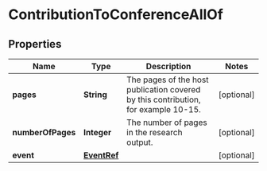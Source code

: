 

# ContributionToConferenceAllOf

## Properties

Name | Type | Description | Notes
------------ | ------------- | ------------- | -------------
**pages** | **String** | The pages of the host publication covered by this contribution, for example 10-15. |  [optional]
**numberOfPages** | **Integer** | The number of pages in the research output. |  [optional]
**event** | [**EventRef**](EventRef.md) |  |  [optional]



